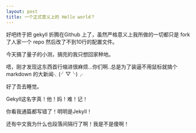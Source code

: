 ```yaml
---
layout: post
title: 一个正式意义上的 Hello world？
---
```


好吧终于把 gekyll 折腾在Github 上了，虽然严格意义上我所做的一切都只是 fork 了人家一个 repo 然后改了不到10行的配置文件。

今天搞了量子的小测，搞完的我只想回家种地。

唔，刚才发现这东西首行缩进很麻烦...你们啊..总是为了装逼不用鼠标就搞个 markdown 的大新闻╮(╯▽╰)╭

好了吾去睡觉。

Gekyll这名字真！他！妈！难！记！

你看我通篇都写错了！明明是Jekyll！

还有中文我为什么也段落间隔行了啊！我是不是傻啊！


